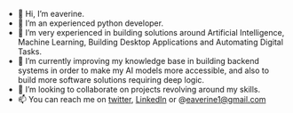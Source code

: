 - 👋 Hi, I’m eaverine.
- 👋 I’m an experienced python developer.
- 👀 I’m very experienced in building solutions around Artificial Intelligence, Machine Learning, Building Desktop Applications and Automating Digital Tasks.
- 🌱 I’m currently improving my knowledge base in building backend systems in order to make my AI models more accessible, and also to build more software solutions requiring deep logic.
- 💞️ I’m looking to collaborate on projects revolving around my skills.
- 📫 You can reach me on [twitter](https://twitter.com/eaverine1), [LinkedIn](https://www.linkedin.com/in/mukhtar-o-raji-45931b184/) or @eaverine1@gmail.com

<!---
eaverine/eaverine is a ✨ special ✨ repository because its `README.md` (this file) appears on your GitHub profile.
You can click the Preview link to take a look at your changes.
--->

